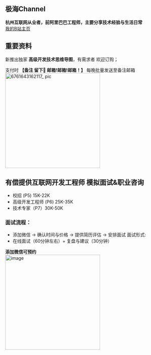 ## 极海Channel

**杭州互联网从业者，前阿里巴巴工程师，主要分享技术经验与生活日常**
<br><a href="https://space.bilibili.com/1525355">我的B站主页</a>

## 重要资料

新推出独家 **高级开发技术思维导图**，有需求者 欢迎订购；

支付时 **【备注 留下📮 邮箱!邮箱!邮箱！】** 每晚批量发送至备注邮箱
<br>
<img src="https://user-images.githubusercontent.com/34242527/151098840-ba04be8d-7d8b-42f5-a466-53ed4a297d6e.jpg" width="300px" alt="6761643162117_ pic">

## 有偿提供互联网开发工程师 模拟面试&职业咨询
- 校招 (P5)  15K-22K <br>
- 高级开发工程师 (P6) 25K-35K <br>
- 技术专家（P7）30K-50K <br>

### 面试流程：
- 添加微信 -> 确认时间与价格 -> 提供简历评估 -> 安排面试
面试形式:
- 在线面试（60分钟左右）+ 复盘与建议（30分钟）

**添加微信可预约** 
<br>
<img src="https://user-images.githubusercontent.com/98442707/151107669-50395365-5cc8-40ed-8b48-c4ce6320b0c9.png" alt="image" width="300px">


